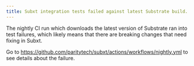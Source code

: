 ```yaml
---
title: Subxt integration tests failed against latest Substrate build.
---
```


The nightly CI run which downloads the latest version of Substrate ran into test failures, which likely means that there are breaking changes that need fixing in Subxt.

Go to https://github.com/paritytech/subxt/actions/workflows/nightly.yml to see details about the failure.